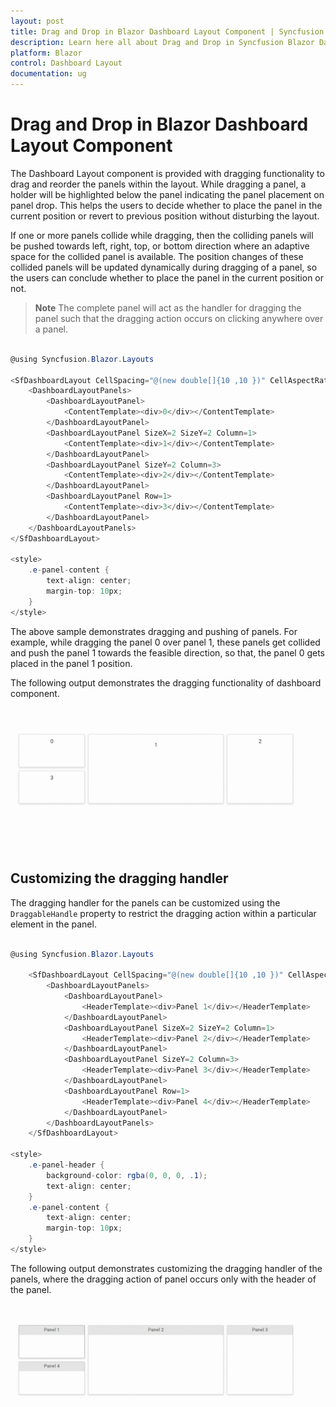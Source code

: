 ```yaml
---
layout: post
title: Drag and Drop in Blazor Dashboard Layout Component | Syncfusion
description: Learn here all about Drag and Drop in Syncfusion Blazor Dashboard Layout component and more.
platform: Blazor
control: Dashboard Layout
documentation: ug
---
```


# Drag and Drop in Blazor Dashboard Layout Component

The Dashboard Layout component is provided with dragging functionality to drag and reorder the panels within the layout. While dragging a panel, a holder will be highlighted below the panel indicating the panel placement on panel drop. This helps the users to decide whether to place the panel in the current position or revert to previous position without disturbing the layout.

If one or more panels collide while dragging, then the colliding panels will be pushed towards left, right, top, or bottom direction where an adaptive space for the collided panel is available. The position changes of these collided panels will be updated dynamically during dragging of a panel, so the users can conclude whether to place the panel in the current position or not.

>**Note** The complete panel will act as the handler for dragging the panel such that the dragging action occurs on clicking anywhere over a panel.

```csharp

@using Syncfusion.Blazor.Layouts

<SfDashboardLayout CellSpacing="@(new double[]{10 ,10 })" CellAspectRatio="2" Columns="5">
    <DashboardLayoutPanels>
        <DashboardLayoutPanel>
            <ContentTemplate><div>0</div></ContentTemplate>
        </DashboardLayoutPanel>
        <DashboardLayoutPanel SizeX=2 SizeY=2 Column=1>
            <ContentTemplate><div>1</div></ContentTemplate>
        </DashboardLayoutPanel>
        <DashboardLayoutPanel SizeY=2 Column=3>
            <ContentTemplate><div>2</div></ContentTemplate>
        </DashboardLayoutPanel>
        <DashboardLayoutPanel Row=1>
            <ContentTemplate><div>3</div></ContentTemplate>
        </DashboardLayoutPanel>
    </DashboardLayoutPanels>
</SfDashboardLayout>

<style>
    .e-panel-content {
        text-align: center;
        margin-top: 10px;
    }
</style>

```

The above sample demonstrates dragging and pushing of panels. For example, while dragging the panel 0 over panel 1, these panels get collided and push the panel 1 towards the feasible direction, so that, the panel 0 gets placed in the panel 1 position.

The following output demonstrates the dragging functionality of dashboard component.

![Dashboard Layout Sample](../images/drag-and-drop.gif)

## Customizing the dragging handler

The dragging handler for the panels can be customized using the `DraggableHandle` property to restrict the dragging action within a particular element in the panel.

```csharp

@using Syncfusion.Blazor.Layouts

    <SfDashboardLayout CellSpacing="@(new double[]{10 ,10 })" CellAspectRatio="2" Columns="5" DraggableHandle=".e-panel-header">
        <DashboardLayoutPanels>
            <DashboardLayoutPanel>
                <HeaderTemplate><div>Panel 1</div></HeaderTemplate>
            </DashboardLayoutPanel>
            <DashboardLayoutPanel SizeX=2 SizeY=2 Column=1>
                <HeaderTemplate><div>Panel 2</div></HeaderTemplate>
            </DashboardLayoutPanel>
            <DashboardLayoutPanel SizeY=2 Column=3>
                <HeaderTemplate><div>Panel 3</div></HeaderTemplate>
            </DashboardLayoutPanel>
            <DashboardLayoutPanel Row=1>
                <HeaderTemplate><div>Panel 4</div></HeaderTemplate>
            </DashboardLayoutPanel>
        </DashboardLayoutPanels>
    </SfDashboardLayout>

<style>
    .e-panel-header {
        background-color: rgba(0, 0, 0, .1);
        text-align: center;
    }
    .e-panel-content {
        text-align: center;
        margin-top: 10px;
    }
</style>

```

The following output demonstrates customizing the dragging handler of the panels, where the dragging action of panel occurs only with the header of the panel.

![Draggable Handler Sample](../images/draggable-handler.gif)